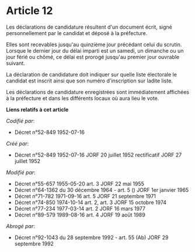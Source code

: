 # Article 12

Les déclarations de candidature résultent d'un document écrit, signé personnellement par le candidat et déposé à la
préfecture.

Elles sont recevables jusqu'au quinzième jour précédant celui du scrutin. Lorsque le dernier jour du délai imparti est un
samedi, un dimanche ou un jour férié ou chômé, ce délai est prorogé jusqu'au premier jour ouvrable suivant.

La déclaration de candidature doit indiquer sur quelle liste électorale le candidat est inscrit ainsi que son numéro
d'inscription sur ladite liste.

Les déclarations de candidature enregistrées sont immédiatement affichées à la préfecture et dans les différents locaux où
aura lieu le vote.

**Liens relatifs à cet article**

_Codifié par_:

  - Décret n°52-849 1952-07-16

_Créé par_:

  - Décret n°52-849 1952-07-16 JORF 20 juillet 1952 rectificatif JORF 27 juillet 1952

_Modifié par_:

  - Décret n°55-657 1955-05-20 art. 3 JORF 22 mai 1955
  - Décret n°64-1362 du 30 décembre 1964 - art. 5 () JORF 1er janvier 1965
  - Décret n°71-782 1971-09-16 art. 5 JORF 21 septembre 1971
  - Décret n°74-850 1974-10-14 art. 2, art. 3 JORF 15 octobre 1974
  - Décret n°77-234 1977-03-14 art. 2 JORF 16 mars 1977
  - Décret n°89-579 1989-08-16 art. 4 JORF 19 août 1989

_Abrogé par_:

  - Décret n°92-1043 du 28 septembre 1992 - art. 55 (Ab) JORF 29 septembre 1992
